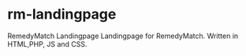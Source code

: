 # rm-landingpage
RemedyMatch Landingpage
Landingpage for RemedyMatch. Written in HTML,PHP, JS and CSS.
